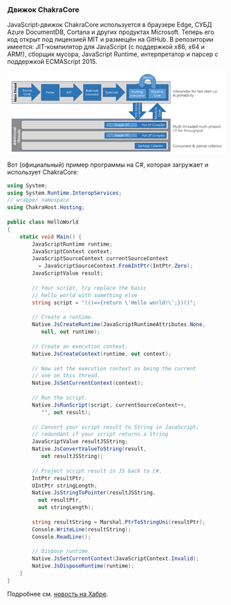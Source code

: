 ﻿### Движок ChakraCore

JavaScript-движок ChakraCore используется в браузере Edge, СУБД Azure DocumentDB, Cortana и других продуктах Microsoft. Теперь его код открыт под лицензией MIT и размещён на GitHub. В репозитории имеется: JIT-компилятор для JavaScript (с поддержкой x86, x64 и ARM!), сборщик мусора, JavaScript Runtime, интерпретатор и парсер с поддержкой ECMAScript 2015.

![chakra](img/chakra.png)

Вот (официальный) пример программы на C#, которая загружает и использует ChakraCore:

```csharp
using System;
using System.Runtime.InteropServices;
// wrapper namespace
using ChakraHost.Hosting;
 
public class HelloWorld
{
    static void Main() {
        JavaScriptRuntime runtime;
        JavaScriptContext context;
        JavaScriptSourceContext currentSourceContext 
          = JavaScriptSourceContext.FromIntPtr(IntPtr.Zero);
        JavaScriptValue result;
 
        // Your script, try replace the basic 
        // hello world with something else
        string script = "(()=>{return \'Hello world!\';})()";
 
        // Create a runtime. 
        Native.JsCreateRuntime(JavaScriptRuntimeAttributes.None, 
           null, out runtime);
 
        // Create an execution context. 
        Native.JsCreateContext(runtime, out context);
 
        // Now set the execution context as being the current 
        // one on this thread.
        Native.JsSetCurrentContext(context);
 
        // Run the script.
        Native.JsRunScript(script, currentSourceContext++, 
           "", out result);
 
        // Convert your script result to String in JavaScript; 
        // redundant if your script returns a String
        JavaScriptValue resultJSString;
        Native.JsConvertValueToString(result, 
           out resultJSString);
 
        // Project script result in JS back to C#.
        IntPtr resultPtr;
        UIntPtr stringLength;
        Native.JsStringToPointer(resultJSString, 
          out resultPtr, 
          out stringLength);
 
        string resultString = Marshal.PtrToStringUni(resultPtr);
        Console.WriteLine(resultString);
        Console.ReadLine();
 
        // Dispose runtime
        Native.JsSetCurrentContext(JavaScriptContext.Invalid);
        Native.JsDisposeRuntime(runtime);
    }
}
```

Подробнее см. [новость на Хабре](https://habrahabr.ru/company/microsoft/blog/275067/).
